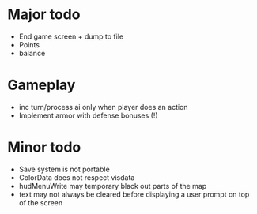 Major todo
==========
* End game screen + dump to file
* Points
* balance

Gameplay
========
* inc turn/process ai only when player does an action
* Implement armor with defense bonuses (!)

Minor todo
==========
* Save system is not portable
* ColorData does not respect visdata
* hudMenuWrite may temporary black out parts of the map
* text may not always be cleared before displaying a user prompt on top of the screen
